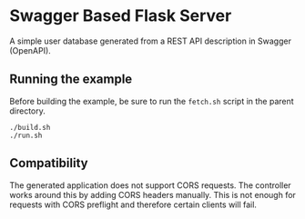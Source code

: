 # Swagger Based Flask Server

A simple user database generated from a REST API description in Swagger (OpenAPI).

## Running the example

Before building the example, be sure to run the `fetch.sh` script in the parent directory.

```
./build.sh
./run.sh
```

## Compatibility

The generated application does not support CORS requests.
The controller works around this by adding CORS headers manually.
This is not enough for requests with CORS preflight and therefore certain clients will fail.
